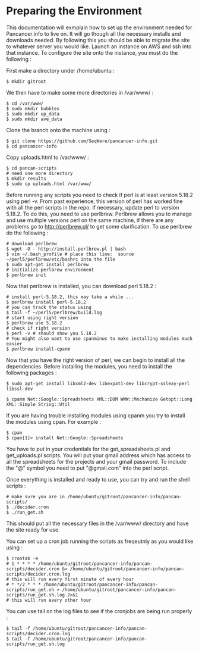 # Preparing the Environment

This documentation will exmplain how to set up the environment needed for Pancancer.info to live on. It will go though all the necessary installs and downloads needed. By following this you should be able to migrate the site to whatever server you would like. Launch an instance on AWS and ssh into that instance. To configure the site onto the instance, you must do the following :

First make a directory under /home/ubuntu :
 
    $ mkdir gitroot

We then have to make some more directories in /var/www/ :

    $ cd /var/www/
    $ sudo mkdir bubbles
    $ sudo mkdir up_data
    $ sudo mkdir ave_data

Clone the branch onto the machine using :

    $ git clone https://github.com/SeqWare/pancancer-info.git
    $ cd pancancer-info

Copy uploads.html to /var/www/ :

    $ cd pancan-scripts
    # need one more directory
    $ mkdir results
    $ sudo cp uploads.html /var/www/

Before running any scripts you need to check if perl is at least version 5.18.2 using perl -v. From past experience, this version of perl has worked fine with all the perl scripts in the repo. If necessary, update perl to version 5.18.2. To do this, you need to use perlbrew. Perlbrew allows you to manage and use multiple versions perl on the same machine, if there are any problems go to http://perlbrew.pl/ to get some clarification. To use perlbrew do the following :

    # download perlbrew
    $ wget -O - http://install.perlbrew.pl | bash
    $ vim ~/.bash_profile # place this line:  source ~/perl5/perlbrew/etc/bashrc into the file
    $ sudo apt-get install perlbrew
    # initialize perlbrew environment
    $ perlbrew init

Now that perlbrew is installed, you can download perl 5.18.2 :

    # install perl-5.18.2, this may take a while ...
    $ perlbrew install perl-5.18.2
    # you can track the status using
    $ tail -f ~/perl5/perlbrew/build.log
    # start using right version 
    $ perlbrew use 5.18.2
    # check if right version 
    $ perl -v # should show you 5.18.2
    # You might also want to use cpanminus to make installing modules much easier
    $ perlbrew install-cpanm

Now that you have the right version of perl, we can begin to install all the dependencies. Before installing the modules, you need to install the following packages :

    $ sudo apt-get install libxml2-dev libexpat1-dev libcrypt-ssleay-perl libssl-dev
    
    $ cpanm Net::Google::Spreadsheets XML::DOM WWW::Mechanize Getopt::Long XML::Simple String::Util

If you are having trouble installing modules using cpanm you try to install the modules using cpan. For example :
    
    $ cpan
    $ cpan[1]> install Net::Google::Spreadsheets

You have to put in your credentials for the get_spreadsheets.pl and get_uploads.pl scripts. You will put your gmail address which has access to all the spreadsheets for the projects and your gmail password. To include the "@" symbol you need to put "\@gmail.com" into the perl script. 

Once everything is installed and ready to use, you can try and run the shell scripts :

    # make sure you are in /home/ubuntu/gitroot/pancancer-info/pancan-scripts/
    $ ./decider.cron
    $ ./run_get.sh

This should put all the necessary files in the /var/www/ directory and have the site ready for use.

You can set up a cron job running the scripts as freqeutnly as you would like using :

    $ crontab -e
    # 1 * * * * /home/ubuntu/gitroot/pancancer-info/pancan-scripts/decider.cron &> /home/ubuntu/gitroot/pancancer-info/pancan-scripts/decider.cron.log
    # this will run every first minute of every hour
    # * */2 * * * /home/ubuntu/gitroot/pancancer-info/pancan-scripts/run_get.sh > /home/ubuntu/gitroot/pancancer-info/pancan-scripts/run_get.sh.log 2>&1
    # this will run every other hour
    
You can use tail on the log files to see if the cronjobs are being run properly :

    $ tail -f /home/ubuntu/gitroot/pancancer-info/pancan-scripts/decider.cron.log
    $ tail -f /home/ubuntu/gitroot/pancancer-info/pancan-scripts/run_get.sh.log
